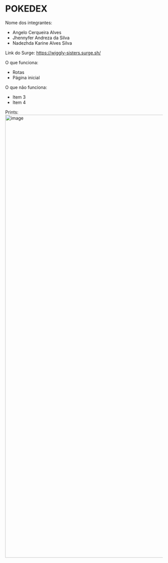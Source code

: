# POKEDEX

Nome dos integrantes: 
- Angelo Cerqueira Alves
- Jhennyfer Andreza da Silva
- Nadezhda Karine Alves Silva

Link do Surge: https://wiggly-sisters.surge.sh/

O que funciona:
- Rotas
- Página inicial

O que não funciona: 
- Item 3
- Item 4

Prints:
<img width="1411" alt="image" src="https://user-images.githubusercontent.com/90925085/177841727-3628a62c-e843-47b3-bf70-b9ce8369fc08.png">

